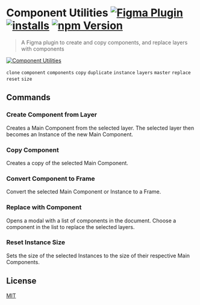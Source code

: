 # Component Utilities [![Figma Plugin](https://img.shields.io/badge/figma-Component%20Utilities-yellow?cacheSeconds=1800)](https://figma.com/community/plugin/785894722513806497/Component-Utilities) [![installs](https://img.shields.io/endpoint?cacheSeconds=1800&url=https://yuanqing.github.io/figma-plugins-stats/plugin/785894722513806497/installs.json)](https://figma.com/community/plugin/785894722513806497/Component-Utilities) [![npm Version](https://img.shields.io/npm/v/figma-component-utilities?cacheSeconds=1800)](https://npmjs.com/package/figma-component-utilities)

> A Figma plugin to create and copy components, and replace layers with components

[![Component Utilities](https://raw.githubusercontent.com/yuanqing/figma-plugins/main/packages/figma-component-utilities/media/cover.png)](https://figma.com/community/plugin/785894722513806497/Component-Utilities)

`clone` `component` `components` `copy` `duplicate` `instance` `layers` `master` `replace` `reset` `size`

## Commands

### Create Component from Layer

Creates a Main Component from the selected layer. The selected layer then becomes an Instance of the new Main Component.

### Copy Component

Creates a copy of the selected Main Component.

### Convert Component to Frame

Convert the selected Main Component or Instance to a Frame.

### Replace with Component

Opens a modal with a list of components in the document. Choose a component in the list to replace the selected layers.

### Reset Instance Size

Sets the size of the selected Instances to the size of their respective Main Components.

## License

[MIT](/LICENSE.md)

